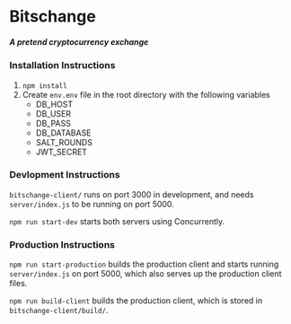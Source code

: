 # Bitschange
##### A pretend cryptocurrency exchange

### Installation Instructions
1. ```npm install```
1. Create ```env.env``` file in the root directory with the following variables
    + DB_HOST
    + DB_USER
    + DB_PASS
    + DB_DATABASE
    + SALT_ROUNDS
    + JWT_SECRET

### Devlopment Instructions
```bitschange-client/``` runs on port 3000 in development, and needs ```server/index.js``` to be running on port 5000.

```npm run start-dev``` starts both servers using Concurrently.

### Production Instructions
```npm run start-production``` builds the production client and starts running ```server/index.js``` on port 5000, which also serves up the production client files.

```npm run build-client``` builds the production client, which is stored in ```bitschange-client/build/```.